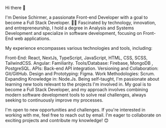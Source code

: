 
Hi there 👋

I'm Denise Schirmer, a passionate Front-end Developer with a goal to become a Full Stack Developer. 👩‍💻 Fascinated by technology, innovation, and entrepreneurship, I hold a degree in Analysis and Systems Development and specialize in software development, focusing on Front-End web applications.

My experience encompasses various technologies and tools, including:

Front-End: React, NextJs, TypeScript, JavaScript, HTML, CSS, SCSS, TailwindCSS.
Angular: Familiarity.
Tools/Database: Firebase, MongoDB , PostgreSQL.
APIs: Back-end API integration.
Versioning and Collaboration: Git/GitHub.
Design and Prototyping: Figma.
Work Methodologies: Scrum.
Expanding Knowledge in: Node.Js.
Being self-taught, I'm passionate about learning new tools relevant to the projects I'm involved in. My goal is to become a Full Stack Developer, and my approach involves combining modern software development tools to solve real challenges, always seeking to continuously improve my processes.


I'm open to new opportunities and challenges. If you're interested in working with me, feel free to reach out by email. I'm eager to collaborate on exciting projects and contribute my knowledge! 😊
